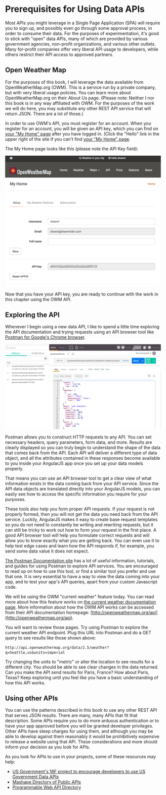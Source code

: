 # Prerequisites for Using Data APIs
Most APIs you might leverage in a Single Page Application (SPA) will require you to sign up, and possibly even go through some approval process, in order to consume their data. For the purposes of experimentation, it's good to stick with "open" data APIs, many of which are provided by various government agencies, non-profit organizations, and various other outlets. Many for-profit companies offer very liberal API usage to developers, while others restrict their API access to approved partners. 

## Open Weather Map
For the purposes of this book, I will leverage the data available from OpenWeatherMap.org (OWM). This is a service run by a private company, but with very liberal usage policies. You can learn more about OpenWeatherMap.org on their About Us page. (Please note: Neither I nor this book is in any way affiliated with OWM. For the purposes of the work we will do here, you may substitute any other REST API service that will return JSON. There are a lot of those.)

In order to use OWM's API, you must register for an account. When you register for an account, you will be given an API key, which you can find on [your "My Home" page](http://home.openweathermap.org/) after you have logged in. (Click the "Hello" link in the upper right of the site if you can't find [your "My Home" page](http://home.openweathermap.org/).

The My Home page looks like this (please note the API Key field):

![My Home screen on OpenWeatherMap.org](img/Members.png)

Now that you have your API key, you are ready to continue with the work in this chapter using the OWM API. 

## Exploring the API
Whenever I begin using a new data API, I like to spend a little time exploring the API documentation and trying requests using an API browser tool like [Postman for Google's Chrome browser](https://chrome.google.com/webstore/detail/postman/fhbjgbiflinjbdggehcddcbncdddomop?hl=en).

![Postman for Google Chrome Interface](img/postman1.png)

Postman allows you to construct HTTP requests to any API. You can set necessary headers, query parameters, form data, and more. Results are clearly displayed so you can truly begin to understand the shape of the data that comes back from the API. Each API will deliver a different type of data object, and all the attributes contained in these responses become available to you inside your AngularJS app once you set up your data models properly. 

That means you can use an API browser tool to get a clear view of what information exists in the data coming back from your API service. Since the API data objects are translated directly into your AngularJS models, you can easily see how to access the specific information you require for your purposes. 

These tools also help you form proper API requests. If your request is not properly formed, then you will not get the data you need back from the API service. Luckily, AngularJS makes it easy to create base request templates so you do not need to constantly be writing and rewriting requests, but it can still be tricky to work out how to form your request in the first place. A good API browser tool will help you formulate correct requests and will allow you to know exactly what you are getting back. You can even use it to help test edge cases and learn how the API responds if, for example, you send some data value it does not expect.

[The Postman Documentation site](https://www.getpostman.com/docs) has a lot of useful information, tutorials, and guides for using Postman to explore API services. You are encouraged to read up on how to use this tool, or find a similar tool you prefer and use that one. It is very essential to have a way to view the data coming into your app, and to test your app's API queries, apart from your custom Javascript code.

We will be using the OWM "current weather" feature today. You can read more about how this feature works on [the current weather documentation page](http://openweathermap.org/current). More information about how the OWM API works can be accessed from their API documentation homepage: [http://openweathermap.org/api](http://openweathermap.org/api).

You will want to review those pages. Try using Postman to explore the current weather API endpoint. Plug this URL into Postman and do a GET query to see results like those shown above:

```
http://api.openweathermap.org/data/2.5/weather?q=Seattle,us&units=imperial
```

Try changing the units to "metric" or alter the location to see results for a different city. You should be able to see clear changes in the data returned. Can you make the API send results for Paris, France? How about Paris, Texas? Keep exploring until you feel like you have a basic understanding of how this API works.

## Using other APIs
You can use the patterns described in this book to use any other REST API that serves JSON results. There are many, many APIs that fit that description. Some APIs require you to do more arduous authentication or to have your app approved before you will be granted developer privileges. Other APIs have steep charges for using them, and although you may be able to develop against them reasonably it would be prohibitively expensive to release a website using that API. These considerations and more should inform your decision as you look for APIs.

As you look for APIs to use in your projects, some of these resources may help:

* [US Government's 18F project to encourage developers to use US Government Data APIs](http://18f.github.io/API-All-the-X/)
* [Mashape Directory of Public APIs](https://www.publicapis.com/)
* [Programmable Web API Directory](http://www.programmableweb.com/apis/directory)